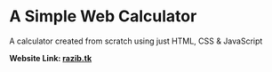 # A Simple Web Calculator
<p>A calculator created from scratch using just HTML, CSS & JavaScript</p>
<b>Website Link: <a href="www.razib.tk">razib.tk</a> </b> 
